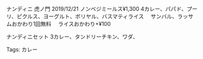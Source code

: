 ナンディニ 虎ノ門
2019/12/21 
ノンベジミールス¥1,300
4カレー、パパド、プーリ、ピクルス、ヨーグルト、ボリヤル、バスマティライス
　サンバル、ラッサムおかわり1回無料
　ライスおかわり+¥100

ナンディニセット
3カレー、タンドリーチキン、ワダ、

Tags:
  カレー